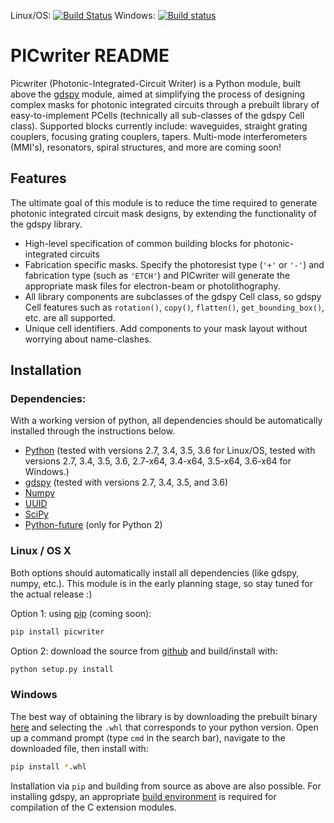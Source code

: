 Linux/OS: [![Build Status](https://travis-ci.org/DerekK88/picwriter.svg?branch=master)](https://travis-ci.org/DerekK88/PICwriter)
Windows: [![Build status](https://ci.appveyor.com/api/projects/status/f9q96u9na63hy3ce?svg=true)](https://ci.appveyor.com/project/DerekK88/PICwriter)

# PICwriter README
Picwriter (Photonic-Integrated-Circuit Writer) is a Python module, built above the [gdspy](https://github.com/heitzmann/gdspy) module, aimed at simplifying the process of designing complex masks for photonic integrated circuits through a prebuilt library of easy-to-implement PCells (technically all sub-classes of the gdspy Cell class).  Supported blocks currently include: waveguides, straight grating couplers, focusing grating couplers, tapers.  Multi-mode interferometers (MMI's), resonators, spiral structures, and more are coming soon!

## Features
The ultimate goal of this module is to reduce the time required to generate photonic integrated circuit mask designs, by extending the functionality of the gdspy library.
* High-level specification of common building blocks for photonic-integrated circuits
* Fabrication specific masks.  Specify the photoresist type (`'+'` or `'-'`) and fabrication type (such as `'ETCH'`) and PICwriter will generate the appropriate mask files for electron-beam or photolithography.
* All library components are subclasses of the gdspy Cell class, so gdspy Cell features such as `rotation()`, `copy()`, `flatten()`, `get_bounding_box()`, etc. are all supported.
* Unique cell identifiers.  Add components to your mask layout without worrying about name-clashes.

## Installation

### Dependencies:
With a working version of python, all dependencies should be automatically installed through the instructions below.

* [Python](http://www.python.org/) (tested with versions 2.7, 3.4, 3.5, 3.6 for Linux/OS, tested with versions 2.7, 3.4, 3.5, 3.6, 2.7-x64, 3.4-x64, 3.5-x64, 3.6-x64 for Windows.)
* [gdspy](https://github.com/heitzmann/gdspy) (tested with versions 2.7, 3.4, 3.5, and 3.6)
* [Numpy](http://numpy.scipy.org/)
* [UUID](https://pypi.python.org/pypi/uuid/)
* [SciPy](https://www.scipy.org/)
* [Python-future](http://python-future.org/) (only for Python 2)

### Linux / OS X
Both options should automatically install all dependencies (like gdspy, numpy, etc.).  This module is in the early planning stage, so stay tuned for the actual release :)

Option 1: using [pip](https://docs.python.org/3/installing/) (coming soon):

```sh
pip install picwriter
```

Option 2: download the source from [github](https://github.com/DerekK88/picwriter) and build/install with:

```sh
python setup.py install
```

### Windows
The best way of obtaining the library is by downloading the prebuilt binary [here](https://ci.appveyor.com/project/DerekK88/picwriter) and selecting the `.whl` that corresponds to your python version.  Open up a command prompt (type `cmd` in the search bar), navigate to the downloaded file, then install with: 
```sh
pip install *.whl
```
Installation via `pip` and building from source as above are also possible.  For installing gdspy, an appropriate [build environment](https://wiki.python.org/moin/WindowsCompilers) is required for compilation of the C extension modules.
